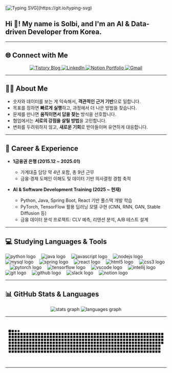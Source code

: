 [![Typing SVG](https://readme-typing-svg.demolab.com?font=Press+Start+2P&pause=1000&color=9D41F7&background=FFFFD800&center=true&vCenter=true&random=true&width=435&lines=Hi+!+I'm+Sol+bi+!)](https://git.io/typing-svg)

<h2 align="left">Hi 👋! My name is Solbi, and I'm an AI & Data-driven Developer from Korea.</h2>

---

## 🌐 Connect with Me
<p align="center">
  <a href="https://cat-b0.tistory.com/" target="_blank">
    <img src="https://img.shields.io/badge/Tistory-Blog-FF5722?style=for-the-badge&logo=blogger&logoColor=white" alt="Tistory Blog"/>
  </a>
  <a href="https://www.linkedin.com/in/sol-bi-lee-313400285" target="_blank">
    <img src="https://img.shields.io/badge/LinkedIn-Solbi%20Lee-0A66C2?style=for-the-badge&logo=linkedin&logoColor=white" alt="LinkedIn"/>
  </a>
  <a href="https://www.notion.so" target="_blank">
    <img src="https://img.shields.io/badge/Notion-Portfolio-000000?style=for-the-badge&logo=notion&logoColor=white" alt="Notion Portfolio"/>
  </a>
  <a href="mailto:dmddnjs77@gmail.com">
    <img src="https://img.shields.io/badge/Gmail-Contact-D14836?style=for-the-badge&logo=gmail&logoColor=white" alt="Gmail"/>
  </a>
</p>

---

## 👩‍💻 About Me
- 숫자와 데이터를 보는 게 익숙해서, **객관적인 근거 기반**으로 일합니다.  
- 목표를 정하면 **빠르게 실행**하고, 과정에서 더 나은 방법을 찾습니다.  
- 문제를 만나면 **움직이면서 답을 찾는** 방식을 선호합니다.  
- 협업에서는 **서로의 강점을 살릴 방법**을 고민합니다.  
- 변화를 두려워하지 않고, **새로운 기회**로 받아들이며 유연하게 대응합니다.  

---

## 🏢 Career & Experience
- **1금융권 은행 (2015.12 ~ 2025.01)**  
  - 가계대출 담당 약 4년 포함, 총 9년 근무  
  - 금융·경제 도메인 이해도 및 데이터 기반 의사결정 경험 축적  

- **AI & Software Development Training (2025 ~ 현재)**  
  - Python, Java, Spring Boot, React 기반 풀스택 개발 학습  
  - PyTorch, TensorFlow 활용 딥러닝 모델 구현 (CNN, RNN, GAN, Stable Diffusion 등)  
  - 금융 데이터 분석 프로젝트: CLV 예측, 리텐션 분석, A/B 테스트 설계  

---

## 💻 Studying Languages & Tools

<div align="left">
  <img src="https://cdn.jsdelivr.net/gh/devicons/devicon/icons/python/python-original.svg" height="35" alt="python logo" />
  <img width="10"/>
  <img src="https://cdn.jsdelivr.net/gh/devicons/devicon/icons/java/java-original.svg" height="35" alt="java logo" />
  <img width="10"/>
  <img src="https://cdn.jsdelivr.net/gh/devicons/devicon/icons/javascript/javascript-original.svg" height="35" alt="javascript logo" />
  <img width="10"/>
  <img src="https://cdn.jsdelivr.net/gh/devicons/devicon/icons/nodejs/nodejs-original.svg" height="35" alt="nodejs logo" />
  <img width="10"/>
  <img src="https://cdn.jsdelivr.net/gh/devicons/devicon/icons/mysql/mysql-original.svg" height="35" alt="mysql logo" />
  <img width="10"/>
  <img src="https://cdn.jsdelivr.net/gh/devicons/devicon/icons/spring/spring-original.svg" height="35" alt="spring logo" />
  <img width="10"/>
  <img src="https://cdn.jsdelivr.net/gh/devicons/devicon/icons/react/react-original.svg" height="35" alt="react logo" />
  <img width="10"/>
  <img src="https://cdn.jsdelivr.net/gh/devicons/devicon/icons/html5/html5-original.svg" height="35" alt="html5 logo" />
  <img width="10"/>
  <img src="https://cdn.jsdelivr.net/gh/devicons/devicon/icons/css3/css3-original.svg" height="35" alt="css3 logo" />
  <img width="10"/>
  <img src="https://cdn.jsdelivr.net/gh/devicons/devicon/icons/pytorch/pytorch-original.svg" height="35" alt="pytorch logo" />
  <img width="10"/>
  <img src="https://cdn.jsdelivr.net/gh/devicons/devicon/icons/tensorflow/tensorflow-original.svg" height="35" alt="tensorflow logo" />
  <img width="10"/>
  <img src="https://cdn.jsdelivr.net/gh/devicons/devicon/icons/vscode/vscode-original.svg" height="35" alt="vscode logo" />
  <img width="10"/>
  <img src="https://cdn.jsdelivr.net/gh/devicons/devicon/icons/intellij/intellij-original.svg" height="35" alt="intellij logo" />
  <img width="10"/>
  <img src="https://cdn.jsdelivr.net/gh/devicons/devicon/icons/git/git-original.svg" height="35" alt="git logo" />
  <img width="10"/>
  <img src="https://cdn.jsdelivr.net/gh/devicons/devicon/icons/github/github-original.svg" height="35" alt="github logo" />
  <img width="10"/>
  <img src="https://cdn.jsdelivr.net/gh/devicons/devicon/icons/slack/slack-original.svg" height="35" alt="slack logo" />
  <img width="10"/>
  <img src="https://cdn.jsdelivr.net/gh/devicons/devicon/icons/notion/notion-original.svg" height="35" alt="notion logo" />
</div>

---

## 📊 GitHub Stats & Languages
<div align="center">
  <img src="https://github-readme-stats.vercel.app/api?username=leesolbi1212&hide_title=false&hide_rank=false&show_icons=true&include_all_commits=true&count_private=true&disable_animations=false&theme=dracula&locale=en&hide_border=false" height="160" alt="stats graph"  />
  <img src="https://github-readme-stats.vercel.app/api/top-langs?username=leesolbi1212&locale=en&hide_title=false&layout=compact&card_width=350&langs_count=8&theme=dracula&hide_border=false" height="160" alt="languages graph"  />
</div>

---

<br clear="both">

<img src="https://raw.githubusercontent.com/leesolbi1212/leesolbi1212/output/snake.svg" alt="Snake animation" />

---
